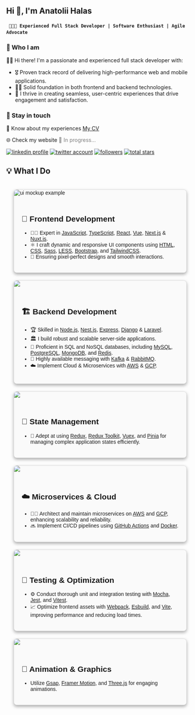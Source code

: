 ## Hi 👋, I'm Anatolii Halas

**` 🚀👨‍💻 Experienced Full Stack Developer | Software Enthusiast | Agile Advocate`**

### 🙋 Who I am

🧑‍🎤 Hi there! I'm a passionate and experienced full stack developer with:

- 🎖️ Proven track record of delivering high-performance web and mobile applications.
- 🧑‍🎓 Solid foundation in both frontend and backend technologies.
- 🎉 I thrive in creating seamless, user-centric experiences that drive engagement and satisfaction.

### 🧭 Stay in touch

📄 Know about my experiences [My CV](https://docs.google.com/document/d/1FlkTZUvQEQN4OTryMGbsXnEWyuo8DwHdjqbMBzjOirE/edit?usp=sharing)

<p>🌐 Check my website <span style="color: gray;"> 👷 In progress...</span></p>

<p align="left">
      <a href="https://www.linkedin.com/in/anatolii-halas/">
         <img alt="linkedin profile" title="Hire me on LinkedIn" src="https://custom-icon-badges.demolab.com/badge/-Hire%20me-blue?style=for-the-badge&color=0071b1&logoColor=white&logo=linkedin"/></a>
      <a href="https://x.com/anatolii_halas">
         <img alt="twitter account" title="Follow me on X.com (Twitter)" src="https://custom-icon-badges.demolab.com/twitter/follow/anatolii_halas?label=X.com&color=222222&logo=eye&logoColor=white&style=for-the-badge&labelColor=black"/></a>
      <a href="https://github.com/ForrestKnight?tab=followers">
         <img alt="followers" title="Follow me on Github" src="https://custom-icon-badges.demolab.com/github/followers/tolikhalas?color=236ad3&labelColor=1155ba&style=for-the-badge&logo=person-add&label=Follow&logoColor=white"/></a>
      <a href="https://github.com/tolikhalas?tab=repositories&sort=stargazers">
         <img alt="total stars" title="Total stars on GitHub" src="https://custom-icon-badges.demolab.com/github/stars/tolikhalas?color=55960c&style=for-the-badge&labelColor=488207&logo=star"/></a>
   </p>

## 💡 What I Do

<div style="font-family: Arial, sans-serif; display: grid; gap: 20px; padding: 20px;">

  <div class="card" style="border: 1px solid #ddd; border-radius: 8px; box-shadow: 0 4px 8px #aaa; overflow: hidden; background-color: #fafafa; transition: transform 0.3s ease, filter 0.3s ease;">
      <img src='https://assets.markup.io/app/uploads/2023/03/website-mockup-examples-candy.png' alt="ui mockup example">
      <div style="padding: 20px;">
          <h2>🎨 Frontend Development</h2>
          <ul>
              <li>👨‍🔬 Expert in <a href="https://javascript.com">JavaScript</a>, <a href="https://www.typescriptlang.org">TypeScript</a>, <a href="https://reactjs.org">React</a>, <a href="https://vuejs.org">Vue</a>, <a href="https://nextjs.org">Next.js</a> & <a href="https://nuxtjs.org">Nuxt.js</a>.</li>
              <li>⚛️ I craft dynamic and responsive UI components using <a href="https://developer.mozilla.org/en-US/docs/Web/HTML">HTML</a>, <a href="https://developer.mozilla.org/en-US/docs/Web/CSS">CSS</a>, <a href="https://sass-lang.com">Sass</a>, <a href="http://lesscss.org">LESS</a>, <a href="https://getbootstrap.com">Bootstrap</a>, and <a href="https://tailwindcss.com">TailwindCSS</a>.</li>
              <li>📐 Ensuring pixel-perfect designs and smooth interactions.</li>
          </ul>
      </div>
  </div>
  
  <div class="card" style="border: 1px solid #ddd; border-radius: 8px; overflow: hidden; box-shadow: 0 4px 8px #aaa; background-color: #fafafa; transition: transform 0.3s ease, filter 0.3s ease;">
      <img src='https://themewagon.com/wp-content/uploads/2018/05/now_ui_dash_fet-1.jpg'>
      <div style="padding: 20px;">
          <h2>🏗️ Backend Development</h2>
          <ul>
              <li>🏆 Skilled in <a href="https://nodejs.org">Node.js</a>, <a href="https://nestjs.com">Nest.js</a>, <a href="https://expressjs.com">Express</a>, <a href="https://www.djangoproject.com">Django</a> & <a href="https://laravel.com">Laravel</a>.</li>
              <li>🏛️ I build robust and scalable server-side applications.</li>
              <li>💾 Proficient in SQL and NoSQL databases, including <a href="https://www.mysql.com">MySQL</a>, <a href="https://www.postgresql.org">PostgreSQL</a>, <a href="https://www.mongodb.com">MongoDB</a>, and <a href="https://redis.io">Redis</a>.</li>
              <li>📨 Highly available messaging with <a href="https://kafka.apache.org">Kafka</a> & <a href="https://www.rabbitmq.com">RabbitMQ</a>.</li>
              <li>☁️ Implement Cloud & Microservices with <a href="https://aws.amazon.com">AWS</a> & <a href="https://cloud.google.com">GCP</a>.</li>
          </ul>
      </div>
  </div>
  
  <div class="card" style="border: 1px solid #ddd; border-radius: 8px; overflow: hidden; box-shadow: 0 4px 8px #aaa; background-color: #fafafa; transition: transform 0.3s ease, filter 0.3s ease;">
      <img src="https://strapi.dhiwise.com/uploads/give_your_react_apps_an_edge_mastering_redux_toolkit_0_9c97663b53.jpg">
      <div style="padding: 20px;">
          <h2>📐 State Management</h2>
          <ul>
              <li>🏪 Adept at using <a href="https://redux.js.org">Redux</a>, <a href="https://redux-toolkit.js.org">Redux Toolkit</a>, <a href="https://vuex.vuejs.org">Vuex</a>, and <a href="https://pinia.vuejs.org">Pinia</a> for managing complex application states efficiently.</li>
          </ul>
      </div>
  </div>
  
  <div class="card" style="border: 1px solid #ddd; border-radius: 8px; overflow: hidden; box-shadow: 0 4px 8px #aaa; background-color: #fafafa; transition: transform 0.3s ease, filter 0.3s ease;">
      <img src="https://media.geeksforgeeks.org/wp-content/uploads/20240125121106/microservices.webp">
      <div style="padding: 20px;">
          <h2>☁️ Microservices & Cloud</h2>
          <ul>
              <li>🧑‍🏭 Architect and maintain microservices on <a href="https://aws.amazon.com">AWS</a> and <a href="https://cloud.google.com">GCP</a>, enhancing scalability and reliability.</li>
              <li>🔜 Implement CI/CD pipelines using <a href="https://github.com/features/actions">GitHub Actions</a> and <a href="https://www.docker.com">Docker</a>.</li>
          </ul>
      </div>
  </div>
  
  <div class="card" style="border: 1px solid #ddd; border-radius: 8px; overflow: hidden; box-shadow: 0 4px 8px #aaa; background-color: #fafafa; transition: transform 0.3s ease, filter 0.3s ease;">
      <img src="https://usersnap.com/blog/wp-content/uploads/2021/03/7-Common-Types-of-Software-Testing@1x-1280x720.png">
      <div style="padding: 20px;">
          <h2>🧪 Testing & Optimization</h2>
          <ul>
              <li>⚙️ Conduct thorough unit and integration testing with <a href="https://mochajs.org">Mocha</a>, <a href="https://jestjs.io">Jest</a>, and <a href="https://vitest.dev">Vitest</a>.</li>
              <li>📈 Optimize frontend assets with <a href="https://webpack.js.org">Webpack</a>, <a href="https://esbuild.github.io">Esbuild</a>, and <a href="https://vitejs.dev">Vite</a>, improving performance and reducing load times.</li>
          </ul>
      </div>
  </div>
  
  <div class="card" style="border: 1px solid #ddd; border-radius: 8px; overflow: hidden; box-shadow: 0 4px 8px #aaa; background-color: #fafafa; transition: transform 0.3s ease, filter 0.3s ease;">
      <img src="https://camo.githubusercontent.com/8f7789afb511dd547cb154d51e369c1ad7222f3f26dd749f0bf45f0891c6a38f/68747470733a2f2f6672616d657275736572636f6e74656e742e636f6d2f696d616765732f704d534f6d47503256387353615a525632443769344854425465342e706e67">
      <div style="padding: 20px;">
          <h2>💃 Animation & Graphics</h2>
          <ul>
              <li>Utilize <a href="https://greensock.com/gsap">Gsap</a>, <a href="https://www.framer.com/motion">Framer Motion</a>, and <a href="https://threejs.org">Three.js</a> for engaging animations.</li>
          </ul>
      </div>
  </div>
</div>

<style>
  .card:hover {
    transform: translateX(-10px);
  }

  .card:hover ~ .card {
    filter: brightness(0.8);
  }

  .


## 🎯 Milestones

- 🔭 I’m currently working on JS animation library

- 🌱 I’m currently learning <img width="16px" src="https://upload.wikimedia.org/wikipedia/commons/thumb/3/39/Kubernetes_logo_without_workmark.svg/1234px-Kubernetes_logo_without_workmark.svg.png" alt="kubernetes logo"> `kubernetes`

- 💬 Ask me about **[next.js](https://nextjs.org/)**, **[nuxt,js](https://nuxt.com/)**, **[django](https://www.djangoproject.com/)**, **[laravel](https://laravel.com/)**

- 📫 How to reach me **tolikgalas@gmail.com**

## ⚡ Fun facts

- My favorite series is Money Heist 💸
- I play the guitar 🎸
- I hate kidney beans 🙅‍♂️

## ✍️ Contact

For a quick response, DM me on [Instagram](https://www.instagram.com/la_flxme_/) or [LinkedIn](https://www.linkedin.com/in/anatolii-halas/)

<p align="left">
<a href="https://dev.to/@anatolii_halas" target="blank"><img align="center" src="https://raw.githubusercontent.com/rahuldkjain/github-profile-readme-generator/master/src/images/icons/Social/devto.svg" alt="@anatolii_halas" height="30" width="40" /></a>
<a href="https://twitter.com/anatolii_halas" target="blank"><img align="center" src="https://raw.githubusercontent.com/rahuldkjain/github-profile-readme-generator/master/src/images/icons/Social/twitter.svg" alt="anatolii_halas" height="30" width="40" /></a>
<a href="https://linkedin.com/in/@anatolii_halas" target="blank"><img align="center" src="https://raw.githubusercontent.com/rahuldkjain/github-profile-readme-generator/master/src/images/icons/Social/linked-in-alt.svg" alt="@anatolii_halas" height="30" width="40" /></a>
<a href="https://instagram.com/@la_flxme_" target="blank"><img align="center" src="https://raw.githubusercontent.com/rahuldkjain/github-profile-readme-generator/master/src/images/icons/Social/instagram.svg" alt="@la_flxme_" height="30" width="40" /></a>
</p>

<h3 align="left">Languages and Tools:</h3>
<p align="left"> <a href="https://babeljs.io/" target="_blank" rel="noreferrer"> <img src="https://www.vectorlogo.zone/logos/babeljs/babeljs-icon.svg" alt="babel" width="40" height="40"/> </a> <a href="https://www.gnu.org/software/bash/" target="_blank" rel="noreferrer"> <img src="https://www.vectorlogo.zone/logos/gnu_bash/gnu_bash-icon.svg" alt="bash" width="40" height="40"/> </a> <a href="https://getbootstrap.com" target="_blank" rel="noreferrer"> <img src="https://raw.githubusercontent.com/devicons/devicon/master/icons/bootstrap/bootstrap-plain-wordmark.svg" alt="bootstrap" width="40" height="40"/> </a> <a href="https://www.w3schools.com/css/" target="_blank" rel="noreferrer"> <img src="https://raw.githubusercontent.com/devicons/devicon/master/icons/css3/css3-original-wordmark.svg" alt="css3" width="40" height="40"/> </a> <a href="https://www.djangoproject.com/" target="_blank" rel="noreferrer"> <img src="https://cdn.worldvectorlogo.com/logos/django.svg" alt="django" width="40" height="40"/> </a> <a href="https://www.docker.com/" target="_blank" rel="noreferrer"> <img src="https://raw.githubusercontent.com/devicons/devicon/master/icons/docker/docker-original-wordmark.svg" alt="docker" width="40" height="40"/> </a> <a href="https://www.figma.com/" target="_blank" rel="noreferrer"> <img src="https://www.vectorlogo.zone/logos/figma/figma-icon.svg" alt="figma" width="40" height="40"/> </a> <a href="https://cloud.google.com" target="_blank" rel="noreferrer"> <img src="https://www.vectorlogo.zone/logos/google_cloud/google_cloud-icon.svg" alt="gcp" width="40" height="40"/> </a> <a href="https://git-scm.com/" target="_blank" rel="noreferrer"> <img src="https://www.vectorlogo.zone/logos/git-scm/git-scm-icon.svg" alt="git" width="40" height="40"/> </a> <a href="https://www.w3.org/html/" target="_blank" rel="noreferrer"> <img src="https://raw.githubusercontent.com/devicons/devicon/master/icons/html5/html5-original-wordmark.svg" alt="html5" width="40" height="40"/> </a> <a href="https://www.adobe.com/in/products/illustrator.html" target="_blank" rel="noreferrer"> <img src="https://www.vectorlogo.zone/logos/adobe_illustrator/adobe_illustrator-icon.svg" alt="illustrator" width="40" height="40"/> </a> <a href="https://www.java.com" target="_blank" rel="noreferrer"> <img src="https://raw.githubusercontent.com/devicons/devicon/master/icons/java/java-original.svg" alt="java" width="40" height="40"/> </a> <a href="https://developer.mozilla.org/en-US/docs/Web/JavaScript" target="_blank" rel="noreferrer"> <img src="https://raw.githubusercontent.com/devicons/devicon/master/icons/javascript/javascript-original.svg" alt="javascript" width="40" height="40"/> </a> <a href="https://jestjs.io" target="_blank" rel="noreferrer"> <img src="https://www.vectorlogo.zone/logos/jestjsio/jestjsio-icon.svg" alt="jest" width="40" height="40"/> </a> <a href="https://kubernetes.io" target="_blank" rel="noreferrer"> <img src="https://www.vectorlogo.zone/logos/kubernetes/kubernetes-icon.svg" alt="kubernetes" width="40" height="40"/> </a> <a href="https://laravel.com/" target="_blank" rel="noreferrer"> <img src="https://raw.githubusercontent.com/devicons/devicon/master/icons/laravel/laravel-plain-wordmark.svg" alt="laravel" width="40" height="40"/> </a> <a href="https://www.linux.org/" target="_blank" rel="noreferrer"> <img src="https://raw.githubusercontent.com/devicons/devicon/master/icons/linux/linux-original.svg" alt="linux" width="40" height="40"/> </a> <a href="https://mariadb.org/" target="_blank" rel="noreferrer"> <img src="https://www.vectorlogo.zone/logos/mariadb/mariadb-icon.svg" alt="mariadb" width="40" height="40"/> </a> <a href="https://mochajs.org" target="_blank" rel="noreferrer"> <img src="https://www.vectorlogo.zone/logos/mochajs/mochajs-icon.svg" alt="mocha" width="40" height="40"/> </a> <a href="https://www.mongodb.com/" target="_blank" rel="noreferrer"> <img src="https://raw.githubusercontent.com/devicons/devicon/master/icons/mongodb/mongodb-original-wordmark.svg" alt="mongodb" width="40" height="40"/> </a> <a href="https://www.mysql.com/" target="_blank" rel="noreferrer"> <img src="https://raw.githubusercontent.com/devicons/devicon/master/icons/mysql/mysql-original-wordmark.svg" alt="mysql" width="40" height="40"/> </a> <a href="https://nextjs.org/" target="_blank" rel="noreferrer"> <img src="https://cdn.worldvectorlogo.com/logos/nextjs-2.svg" alt="nextjs" width="40" height="40"/> </a> <a href="https://nodejs.org" target="_blank" rel="noreferrer"> <img src="https://raw.githubusercontent.com/devicons/devicon/master/icons/nodejs/nodejs-original-wordmark.svg" alt="nodejs" width="40" height="40"/> </a> <a href="https://www.photoshop.com/en" target="_blank" rel="noreferrer"> <img src="https://raw.githubusercontent.com/devicons/devicon/master/icons/photoshop/photoshop-line.svg" alt="photoshop" width="40" height="40"/> </a> <a href="https://www.php.net" target="_blank" rel="noreferrer"> <img src="https://raw.githubusercontent.com/devicons/devicon/master/icons/php/php-original.svg" alt="php" width="40" height="40"/> </a> <a href="https://www.postgresql.org" target="_blank" rel="noreferrer"> <img src="https://raw.githubusercontent.com/devicons/devicon/master/icons/postgresql/postgresql-original-wordmark.svg" alt="postgresql" width="40" height="40"/> </a> <a href="https://www.python.org" target="_blank" rel="noreferrer"> <img src="https://raw.githubusercontent.com/devicons/devicon/master/icons/python/python-original.svg" alt="python" width="40" height="40"/> </a> <a href="https://reactjs.org/" target="_blank" rel="noreferrer"> <img src="https://raw.githubusercontent.com/devicons/devicon/master/icons/react/react-original-wordmark.svg" alt="react" width="40" height="40"/> </a> <a href="https://redis.io" target="_blank" rel="noreferrer"> <img src="https://raw.githubusercontent.com/devicons/devicon/master/icons/redis/redis-original-wordmark.svg" alt="redis" width="40" height="40"/> </a> <a href="https://redux.js.org" target="_blank" rel="noreferrer"> <img src="https://raw.githubusercontent.com/devicons/devicon/master/icons/redux/redux-original.svg" alt="redux" width="40" height="40"/> </a> <a href="https://sass-lang.com" target="_blank" rel="noreferrer"> <img src="https://raw.githubusercontent.com/devicons/devicon/master/icons/sass/sass-original.svg" alt="sass" width="40" height="40"/> </a> <a href="https://spring.io/" target="_blank" rel="noreferrer"> <img src="https://www.vectorlogo.zone/logos/springio/springio-icon.svg" alt="spring" width="40" height="40"/> </a> <a href="https://tailwindcss.com/" target="_blank" rel="noreferrer"> <img src="https://www.vectorlogo.zone/logos/tailwindcss/tailwindcss-icon.svg" alt="tailwind" width="40" height="40"/> </a> <a href="https://www.typescriptlang.org/" target="_blank" rel="noreferrer"> <img src="https://raw.githubusercontent.com/devicons/devicon/master/icons/typescript/typescript-original.svg" alt="typescript" width="40" height="40"/> </a> <a href="https://vuejs.org/" target="_blank" rel="noreferrer"> <img src="https://raw.githubusercontent.com/devicons/devicon/master/icons/vuejs/vuejs-original-wordmark.svg" alt="vuejs" width="40" height="40"/> </a> <a href="https://webpack.js.org" target="_blank" rel="noreferrer"> <img src="https://raw.githubusercontent.com/devicons/devicon/d00d0969292a6569d45b06d3f350f463a0107b0d/icons/webpack/webpack-original-wordmark.svg" alt="webpack" width="40" height="40"/> </a> </p>

<p><img align="left" src="https://github-readme-stats.vercel.app/api/top-langs?username=tolikhalas&show_icons=true&locale=en&layout=compact" alt="tolikhalas" /></p>

<p>&nbsp;<img align="center" src="https://github-readme-stats.vercel.app/api?username=tolikhalas&show_icons=true&locale=en" alt="tolikhalas" /></p>

<p><img align="center" src="https://github-readme-streak-stats.herokuapp.com/?user=tolikhalas&" alt="tolikhalas" /></p>
